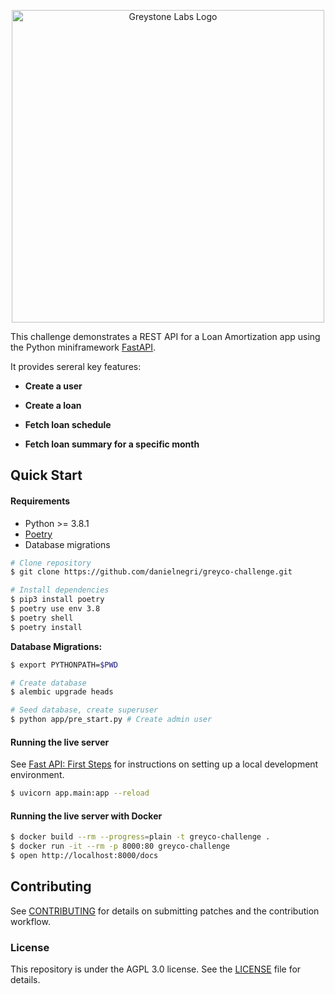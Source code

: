 <p align="center" style="text-align:center;">
  <a href="./docs/greystone_labs-code-challenge.pdf">
    <img alt="Greystone Labs Logo" src="https://www.greystone.com/wp-content/themes/greystone/assets/images/logo_grey.svg" width="500" />
  </a>
</p>

This challenge demonstrates a REST API for a Loan Amortization app using the Python miniframework [FastAPI](https://fastapi.tiangolo.com/).

It provides sereral key features:
* **Create a user**
 
* **Create a loan**

* **Fetch loan schedule**
 
* **Fetch loan summary for a specific month**

Quick Start
---

#### Requirements

* Python >= 3.8.1
* [Poetry](https://python-poetry.org/docs/)
* Database migrations

```bash
# Clone repository
$ git clone https://github.com/danielnegri/greyco-challenge.git 

# Install dependencies
$ pip3 install poetry
$ poetry use env 3.8
$ poetry shell 
$ poetry install
```

**Database Migrations:**

```bash
$ export PYTHONPATH=$PWD

# Create database
$ alembic upgrade heads 

# Seed database, create superuser
$ python app/pre_start.py # Create admin user
```

#### Running the live server

See [Fast API: First Steps](https://fastapi.tiangolo.com/tutorial/first-steps/) for instructions on setting up a local 
development environment.

```bash
$ uvicorn app.main:app --reload
```

#### Running the live server with Docker

```bash
$ docker build --rm --progress=plain -t greyco-challenge .
$ docker run -it --rm -p 8000:80 greyco-challenge
$ open http://localhost:8000/docs
```

## Contributing

See [CONTRIBUTING](CONTRIBUTING.md) for details on submitting patches and the contribution workflow.

### License

This repository is under the AGPL 3.0 license. See the [LICENSE](LICENSE) file for details.